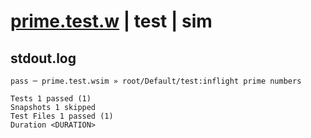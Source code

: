 # [prime.test.w](../../../../../../examples/tests/sdk_tests/math/prime.test.w) | test | sim

## stdout.log
```log
pass ─ prime.test.wsim » root/Default/test:inflight prime numbers

Tests 1 passed (1)
Snapshots 1 skipped
Test Files 1 passed (1)
Duration <DURATION>
```

